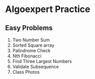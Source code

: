 # Algoexpert Practice

## Easy Problems

1. Two Number Sum
2. Sorted Square array
3. Palindrome Check
4. Nth Fibonacci
5. Find Three Largest Numbers
6. Validate Subsequence
7. Class Photos